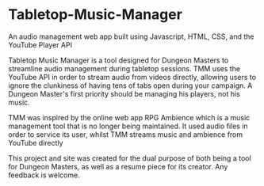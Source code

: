 # Tabletop-Music-Manager
An audio management web app built using Javascript, HTML, CSS, and the YouTube Player API

Tabletop Music Manager is a tool designed for Dungeon Masters to streamline audio management during tabletop sessions. TMM uses the YouTube API in order to stream audio from videos directly, allowing users to ignore the clunkiness of having tens of tabs open during your campaign. A Dungeon Master's first priority should be managing his players, not his music.

TMM was inspired by the online web app RPG Ambience which is a music management tool that is no longer being maintained. It used audio files in order to service its user, whilst TMM streams music and ambience from YouTube directly

This project and site was created for the dual purpose of both being a tool for Dungeon Masters, as well as a resume piece for its creator. Any feedback is welcome.
